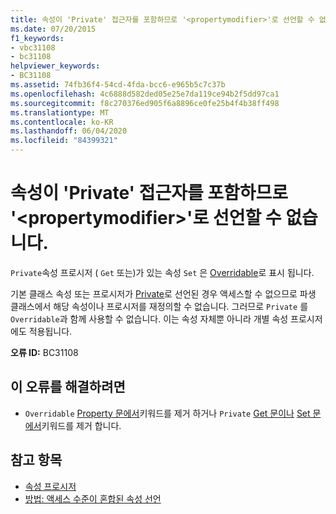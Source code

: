 ```yaml
---
title: 속성이 'Private' 접근자를 포함하므로 '<propertymodifier>'로 선언할 수 없습니다.
ms.date: 07/20/2015
f1_keywords:
- vbc31108
- bc31108
helpviewer_keywords:
- BC31108
ms.assetid: 74fb36f4-54cd-4fda-bcc6-e965b5c7c37b
ms.openlocfilehash: 4c6888d582ded05e25e7da119ce94b2f5dd97ca1
ms.sourcegitcommit: f8c270376ed905f6a8896ce0fe25b4f4b38ff498
ms.translationtype: MT
ms.contentlocale: ko-KR
ms.lasthandoff: 06/04/2020
ms.locfileid: "84399321"
---
```

# <a name="property-cannot-be-declared-propertymodifier-because-it-contains-a-private-accessor"></a>속성이 'Private' 접근자를 포함하므로 '\<propertymodifier>'로 선언할 수 없습니다.
`Private`속성 프로시저 ( `Get` 또는)가 있는 속성 `Set` 은 [Overridable](../language-reference/modifiers/overridable.md)로 표시 됩니다.  
  
 기본 클래스 속성 또는 프로시저가 [Private](../language-reference/modifiers/private.md)로 선언된 경우 액세스할 수 없으므로 파생 클래스에서 해당 속성이나 프로시저를 재정의할 수 없습니다. 그러므로 `Private` 를 `Overridable`과 함께 사용할 수 없습니다. 이는 속성 자체뿐 아니라 개별 속성 프로시저에도 적용됩니다.  
  
 **오류 ID:** BC31108  
  
## <a name="to-correct-this-error"></a>이 오류를 해결하려면  
  
- `Overridable` [Property 문에서](../language-reference/statements/property-statement.md)키워드를 제거 하거나 `Private` [Get 문이나](../language-reference/statements/get-statement.md) [Set 문에서](../language-reference/statements/set-statement.md)키워드를 제거 합니다.  
  
## <a name="see-also"></a>참고 항목

- [속성 프로시저](../programming-guide/language-features/procedures/property-procedures.md)
- [방법: 액세스 수준이 혼합된 속성 선언](../programming-guide/language-features/procedures/how-to-declare-a-property-with-mixed-access-levels.md)
